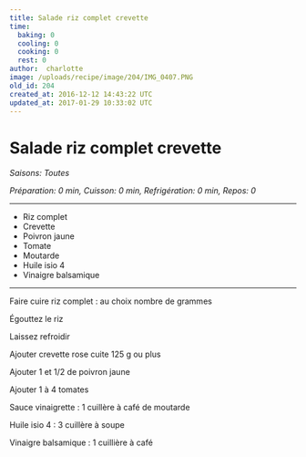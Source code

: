 ```yaml
---
title: Salade riz complet crevette
time:
  baking: 0
  cooling: 0
  cooking: 0
  rest: 0
author:  charlotte
image: /uploads/recipe/image/204/IMG_0407.PNG
old_id: 204
created_at: 2016-12-12 14:43:22 UTC
updated_at: 2017-01-29 10:33:02 UTC
---
```


# Salade riz complet crevette



*Saisons: Toutes*

*Préparation: 0 min, Cuisson: 0 min, Refrigération: 0 min, Repos: 0*

---

- Riz complet 
- Crevette  
- Poivron jaune 
- Tomate 
- Moutarde
- Huile isio 4 
- Vinaigre balsamique 

---

Faire cuire riz complet : au choix nombre de grammes 

Égouttez le riz 

Laissez refroidir 

Ajouter crevette rose cuite 125 g ou plus

Ajouter 1 et 1/2 de poivron jaune 

Ajouter 1 à 4 tomates 

Sauce vinaigrette : 1 cuillère à café de moutarde 

Huile isio 4 : 3 cuillère à soupe 

Vinaigre balsamique : 1 cuillière à café 
